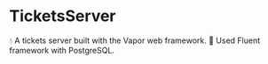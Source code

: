 # TicketsServer

💧 A tickets server built with the Vapor web framework.
🐘 Used Fluent framework with PostgreSQL.
